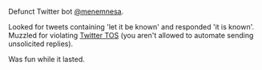 Defunct Twitter bot [@menemnesa](https://twitter.com/menemnesa).

Looked for tweets containing 'let it be known' and responded 'it is known'. Muzzled for violating [Twitter TOS](https://support.twitter.com/articles/76915) (you aren't allowed to automate sending unsolicited replies).

Was fun while it lasted.

